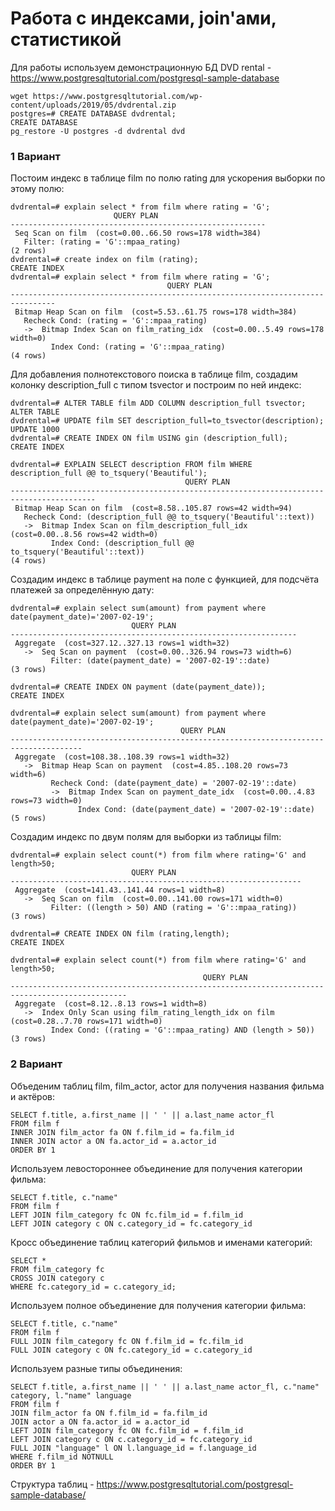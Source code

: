 # Работа с индексами, join'ами, статистикой

Для работы используем демонстрационную БД DVD rental - https://www.postgresqltutorial.com/postgresql-sample-database

```console
wget https://www.postgresqltutorial.com/wp-content/uploads/2019/05/dvdrental.zip
postgres=# CREATE DATABASE dvdrental;
CREATE DATABASE
pg_restore -U postgres -d dvdrental dvd
```
### 1 Вариант

Постоим индекс в таблице film по полю rating для ускорения выборки по этому полю:
```console
dvdrental=# explain select * from film where rating = 'G';
                       QUERY PLAN
---------------------------------------------------------
 Seq Scan on film  (cost=0.00..66.50 rows=178 width=384)
   Filter: (rating = 'G'::mpaa_rating)
(2 rows)
dvdrental=# create index on film (rating);
CREATE INDEX
dvdrental=# explain select * from film where rating = 'G';
                                   QUERY PLAN
--------------------------------------------------------------------------------
 Bitmap Heap Scan on film  (cost=5.53..61.75 rows=178 width=384)
   Recheck Cond: (rating = 'G'::mpaa_rating)
   ->  Bitmap Index Scan on film_rating_idx  (cost=0.00..5.49 rows=178 width=0)
         Index Cond: (rating = 'G'::mpaa_rating)
(4 rows)
```
Для добавления полнотекстового поиска в таблице film, создадим колонку description_full c типом tsvector и построим по ней индекс:
```console
dvdrental=# ALTER TABLE film ADD COLUMN description_full tsvector;
ALTER TABLE
dvdrental=# UPDATE film SET description_full=to_tsvector(description);
UPDATE 1000
dvdrental=# CREATE INDEX ON film USING gin (description_full);
CREATE INDEX

dvdrental=# EXPLAIN SELECT description FROM film WHERE description_full @@ to_tsquery('Beautiful');
                                       QUERY PLAN                                        
-----------------------------------------------------------------------------------------
 Bitmap Heap Scan on film  (cost=8.58..105.87 rows=42 width=94)
   Recheck Cond: (description_full @@ to_tsquery('Beautiful'::text))
   ->  Bitmap Index Scan on film_description_full_idx  (cost=0.00..8.56 rows=42 width=0)
         Index Cond: (description_full @@ to_tsquery('Beautiful'::text))
(4 rows)
```
Создадим индекс в таблице payment на поле с функцией, для подсчёта платежей за определённую дату:
```console
dvdrental=# explain select sum(amount) from payment where date(payment_date)='2007-02-19';
                           QUERY PLAN
----------------------------------------------------------------
 Aggregate  (cost=327.12..327.13 rows=1 width=32)
   ->  Seq Scan on payment  (cost=0.00..326.94 rows=73 width=6)
         Filter: (date(payment_date) = '2007-02-19'::date)
(3 rows)

dvdrental=# CREATE INDEX ON payment (date(payment_date));
CREATE INDEX

dvdrental=# explain select sum(amount) from payment where date(payment_date)='2007-02-19';
                                      QUERY PLAN
--------------------------------------------------------------------------------------
 Aggregate  (cost=108.38..108.39 rows=1 width=32)
   ->  Bitmap Heap Scan on payment  (cost=4.85..108.20 rows=73 width=6)
         Recheck Cond: (date(payment_date) = '2007-02-19'::date)
         ->  Bitmap Index Scan on payment_date_idx  (cost=0.00..4.83 rows=73 width=0)
               Index Cond: (date(payment_date) = '2007-02-19'::date)
(5 rows)

```
Создадим индекс по двум полям для выборки из таблицы film:
```console
dvdrental=# explain select count(*) from film where rating='G' and length>50;
                           QUERY PLAN
-----------------------------------------------------------------
 Aggregate  (cost=141.43..141.44 rows=1 width=8)
   ->  Seq Scan on film  (cost=0.00..141.00 rows=171 width=0)
         Filter: ((length > 50) AND (rating = 'G'::mpaa_rating))
(3 rows)

dvdrental=# CREATE INDEX ON film (rating,length);
CREATE INDEX

dvdrental=# explain select count(*) from film where rating='G' and length>50;
                                           QUERY PLAN
------------------------------------------------------------------------------------------------
 Aggregate  (cost=8.12..8.13 rows=1 width=8)
   ->  Index Only Scan using film_rating_length_idx on film  (cost=0.28..7.70 rows=171 width=0)
         Index Cond: ((rating = 'G'::mpaa_rating) AND (length > 50))
(3 rows)
```

### 2 Вариант

Объеденим таблиц film, film_actor, actor для получения названия фильма и актёров:
```console
SELECT f.title, a.first_name || ' ' || a.last_name actor_fl
FROM film f
INNER JOIN film_actor fa ON f.film_id = fa.film_id
INNER JOIN actor a ON fa.actor_id = a.actor_id
ORDER BY 1
```
Используем левостороннее объединение для получения категории фильма:
```console
SELECT f.title, c."name"
FROM film f 
LEFT JOIN film_category fc ON fc.film_id = f.film_id 
LEFT JOIN category c ON c.category_id = fc.category_id
```
Кросс объединение таблиц категорий фильмов и именами категорий:
```console
SELECT *
FROM film_category fc 
CROSS JOIN category c
WHERE fc.category_id = c.category_id;
```
Используем полное объединение для получения категории фильма:
```console
SELECT f.title, c."name" 
FROM film f 
FULL JOIN film_category fc ON f.film_id = fc.film_id 
FULL JOIN category c ON fc.category_id = c.category_id 
```

Используем разные типы объединения:
```console
SELECT f.title, a.first_name || ' ' || a.last_name actor_fl, c."name" category, l."name" language 
FROM film f
JOIN film_actor fa ON f.film_id = fa.film_id
JOIN actor a ON fa.actor_id = a.actor_id
LEFT JOIN film_category fc ON fc.film_id = f.film_id
LEFT JOIN category c ON c.category_id = fc.category_id
FULL JOIN "language" l ON l.language_id = f.language_id 
WHERE f.film_id NOTNULL
ORDER BY 1
```
Структура таблиц - https://www.postgresqltutorial.com/postgresql-sample-database/

